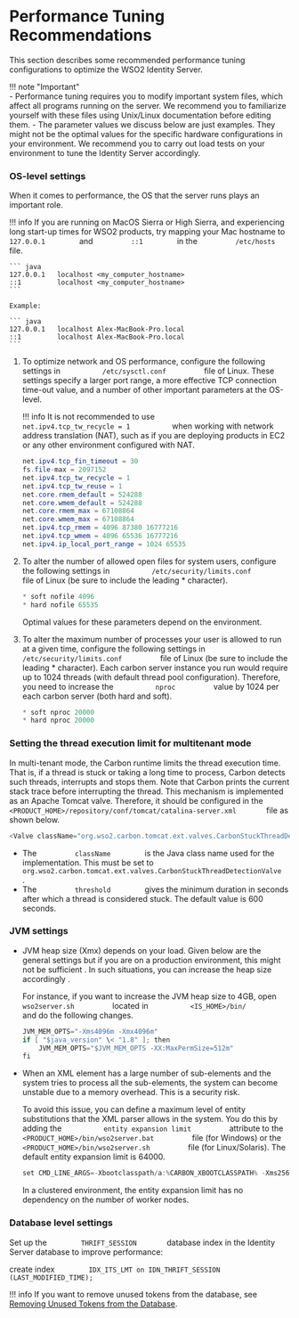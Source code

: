 # Performance Tuning Recommendations

This section describes some recommended performance tuning
configurations to optimize the WSO2 Identity Server.

!!! note "Important"    
    -   Performance tuning requires you to modify important system files,
        which affect all programs running on the server. We recommend you to
        familiarize yourself with these files using Unix/Linux documentation
        before editing them.
    -   The parameter values we discuss below are just examples. They might
        not be the optimal values for the specific hardware configurations
        in your environment. We recommend you to carry out load tests on
        your environment to tune the Identity Server accordingly.
    

### OS-level settings

When it comes to performance, the OS that the server runs plays an
important role.

!!! info
    If you are running on MacOS Sierra or High Sierra, and experiencing long
    start-up times for WSO2 products, try mapping your Mac hostname to
    `          127.0.0.1         ` and `          ::1         ` in the
    `          /etc/hosts         ` file.

    ``` java
    127.0.0.1   localhost <my_computer_hostname>
    ::1         localhost <my_computer_hostname>
    ```

    Example:

    ``` java
    127.0.0.1   localhost Alex-MacBook-Pro.local
    ::1         localhost Alex-MacBook-Pro.local
    ```

1.  To optimize network and OS performance, configure the following
    settings in `           /etc/sysctl.conf          ` file of Linux.
    These settings specify a larger port range, a more effective TCP
    connection time-out value, and a number of other important
    parameters at the OS-level.

    !!! info
        It is not recommended to use
        `            net.ipv4.tcp_tw_recycle = 1           ` when working
        with network address translation (NAT), such as if you are deploying
        products in EC2 or any other environment configured with NAT.

    ``` java
    net.ipv4.tcp_fin_timeout = 30
    fs.file-max = 2097152
    net.ipv4.tcp_tw_recycle = 1
    net.ipv4.tcp_tw_reuse = 1
    net.core.rmem_default = 524288
    net.core.wmem_default = 524288
    net.core.rmem_max = 67108864
    net.core.wmem_max = 67108864
    net.ipv4.tcp_rmem = 4096 87380 16777216
    net.ipv4.tcp_wmem = 4096 65536 16777216
    net.ipv4.ip_local_port_range = 1024 65535      
    ```

2.  To alter the number of allowed open files for system users,
    configure the following settings in
    `           /etc/security/limits.conf          ` file of Linux (be
    sure to include the leading \* character).

    ``` java
    * soft nofile 4096
    * hard nofile 65535
    ```

    Optimal values for these parameters depend on the environment.

3.  To alter the maximum number of processes your user is allowed to run
    at a given time, configure the following settings in
    `           /etc/security/limits.conf          ` file of Linux (be
    sure to include the leading \* character). Each carbon server
    instance you run would require up to 1024 threads (with default
    thread pool configuration). Therefore, you need to increase the
    `           nproc          ` value by 1024 per each carbon server
    (both hard and soft).

    ``` java
    * soft nproc 20000
    * hard nproc 20000
    ```

### Setting the thread execution limit for multitenant mode

In multi-tenant mode, the Carbon runtime limits the thread execution
time. That is, if a thread is stuck or taking a long time to process,
Carbon detects such threads, interrupts and stops them. Note that Carbon
prints the current stack trace before interrupting the thread. This
mechanism is implemented as an Apache Tomcat valve. Therefore, it should
be configured in the
`         <PRODUCT_HOME>/repository/conf/tomcat/catalina-server.xml        `
file as shown below.

``` java
<Valve className="org.wso2.carbon.tomcat.ext.valves.CarbonStuckThreadDetectionValve" threshold="600"/>
```

-   The `          className         ` is the Java class name used for
    the implementation. This must be set to
    `          org.wso2.carbon.tomcat.ext.valves.CarbonStuckThreadDetectionValve         `
    .
-   The `          threshold         ` gives the minimum duration in
    seconds after which a thread is considered stuck. The default value
    is 600 seconds.

### JVM settings

-   JVM heap size (Xmx) depends on your load. Given below are the
    general settings but if you are on a production environment, this
    might not be sufficient . In such situations, you can increase the
    heap size accordingly .

    For instance, if you want to increase the JVM heap size to 4GB, open
    `           wso2server.sh          ` located in
    `           <IS_HOME>/bin/          ` and do the following changes.

    ``` java
    JVM_MEM_OPTS="-Xms4096m -Xmx4096m"
    if [ "$java_version" \< "1.8" ]; then
        JVM_MEM_OPTS="$JVM_MEM_OPTS -XX:MaxPermSize=512m"
    fi
    ```

-   When an XML element has a large number of sub-elements and the
    system tries to process all the sub-elements, the system can become
    unstable due to a memory overhead. This is a security risk.  
      
    To avoid this issue, you can define a maximum level of entity
    substitutions that the XML parser allows in the system. You do this
    by adding the `           entity expansion limit          `
    attribute to the
    `           <PRODUCT_HOME>/bin/wso2server.bat          ` file (for
    Windows) or the
    `           <PRODUCT_HOME>/bin/wso2server.sh          ` file (for
    Linux/Solaris). The default entity expansion limit is 64000.

    ``` java
    set CMD_LINE_ARGS=-Xbootclasspath/a:%CARBON_XBOOTCLASSPATH% -Xms256m -Xmx1024m -XX:MaxPermSize=256m -XX:+HeapDumpOnOutOfMemoryError -XX:HeapDumpPath="%CARBON_HOME%\repository\logs\heap-dump.hprof"  -Dcom.sun.management.jmxremote -classpath %CARBON_CLASSPATH% %JAVA_OPTS% 
    ```

    In a clustered environment, the entity expansion limit has no
    dependency on the number of worker nodes.

### Database level settings

Set up the `         THRIFT_SESSION        ` database index in the
Identity Server database to improve performance:

create index
`         IDX_ITS_LMT on IDN_THRIFT_SESSION (LAST_MODIFIED_TIME);        `

!!! info
    If you want to remove unused tokens from the database, see [Removing
    Unused Tokens from the
    Database](../../using-wso2-identity-server/removing-unused-tokens-from-the-database).
